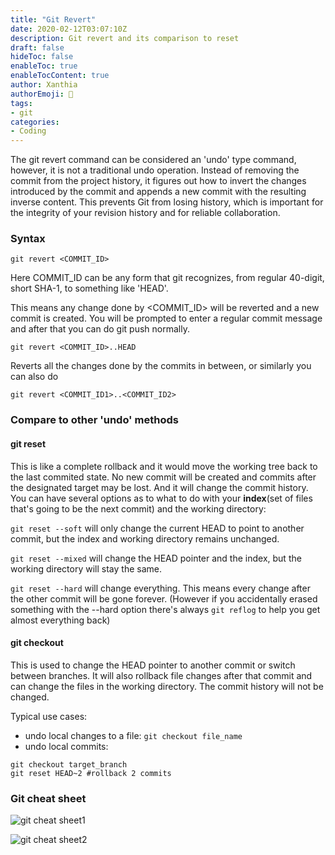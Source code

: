 ```yaml
---
title: "Git Revert"
date: 2020-02-12T03:07:10Z
description: Git revert and its comparison to reset
draft: false
hideToc: false
enableToc: true
enableTocContent: true
author: Xanthia
authorEmoji: 🐹
tags:
- git
categories:
- Coding
---
```


The git revert command can be considered an 'undo' type command, however, it is not a traditional undo operation. Instead of removing the commit from the project history, it figures out how to invert the changes introduced by the commit and appends a new commit with the resulting inverse content. This prevents Git from losing history, which is important for the integrity of your revision history and for reliable collaboration.

### Syntax
```
git revert <COMMIT_ID>
```
Here COMMIT_ID can be any form that git recognizes, from regular 40-digit, short SHA-1, to something like 'HEAD'.

This means any change done by <COMMIT_ID> will be reverted and a new commit is created. You will be prompted to enter a regular commit message and after that you can do git push normally.

```
git revert <COMMIT_ID>..HEAD

```
Reverts all the changes done by the commits in between, or similarly you can also do
```
git revert <COMMIT_ID1>..<COMMIT_ID2>
```

### Compare to other 'undo' methods

#### git reset

This is like a complete rollback and it would move the working tree back to the last commited state. No new commit will be created and commits after the designated target may be lost. And it will change the commit history.
You can have several options as to what to do with your **index**(set of files that's going to be the next commit) and the working directory:

```git reset --soft``` will only change the current HEAD to point to another commit, but the index and working directory remains unchanged.

```git reset --mixed``` will change the HEAD pointer and the index, but the working directory will stay the same.

```git reset --hard``` will change everything. This means every change after the other commit will be gone forever.
(However if you accidentally erased something with the --hard option there's always ```git reflog``` to help you get almost everything back)

#### git checkout

This is used to change the HEAD pointer to another commit or switch between branches. It will also rollback file changes after that commit and can change the files in the working directory. The commit history will not be changed.

Typical use cases:

- undo local changes to a file:  ```git checkout file_name```
- undo local commits:
```
git checkout target_branch
git reset HEAD~2 #rollback 2 commits
```

### Git cheat sheet

![git cheat sheet1](/images/git_cheat_sheet1.jpg)

![git cheat sheet2](/images/git_cheat_sheet2.jpg)
